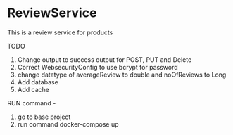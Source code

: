 # ReviewService
This is a review service for products


TODO 
1) Change output to success output for POST, PUT and Delete 
2) Correct WebsecurityConfig to use bcrypt for password
2) change datatype of averageReview to double and noOfReviews to Long
3) Add database 
4) Add cache


RUN command - 
1) go to base project 
2) run command docker-compose up